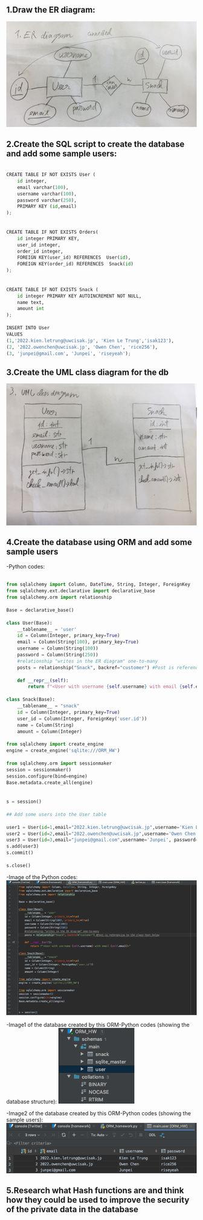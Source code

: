 ## 1.Draw the ER diagram:
![](https://github.com/BrightChanges/Unit-3/blob/main/IMG_4730.jpg)

## 2.Create the SQL script to create the database and add some sample users:

```.py

CREATE TABLE IF NOT EXISTS User (
	id integer,
	email varchar(100),
	username varchar(100),
	password varchar(250),
    PRIMARY KEY (id,email)
);


CREATE TABLE IF NOT EXISTS Orders(
    id integer PRIMARY KEY,
    user_id integer,
    order_id integer,
    FOREIGN KEY(user_id) REFERENCES  User(id),
    FOREIGN KEY(order_id) REFERENCES  Snack(id)
);


CREATE TABLE IF NOT EXISTS Snack (
	id integer PRIMARY KEY AUTOINCREMENT NOT NULL,
	name text,
	amount int
);

INSERT INTO User
VALUES
(1,'2022.kien.letrung@uwcisak.jp', 'Kien Le Trung','isak123'),
(2, '2022.owenchen@uwcisak.jp', 'Owen Chen', 'rice256'),
(3, 'junpei@gmail.com', 'Junpei', 'riseyeah');


```

## 3.Create the UML class diagram for the db
![](https://github.com/BrightChanges/Unit-3/blob/main/IMG_4731.jpg)


## 4.Create the database using ORM and add some sample users

-Python codes:

```.py

from sqlalchemy import Column, DateTime, String, Integer, ForeignKey
from sqlalchemy.ext.declarative import declarative_base
from sqlalchemy.orm import relationship

Base = declarative_base()

class User(Base):
    __tablename__ = 'user'
    id = Column(Integer, primary_key=True)
    email = Column(String(100), primary_key=True)
    username = Column(String(100))
    password = Column(String(250))
    #relationship "writes in the ER diagram" one-to-many
    posts = relationship("Snack", backref="customer") #Post is referencing to the class Post below

    def __repr__(self):
        return f"<User with username {self.username} with email {self.email}>"

class Snack(Base):
    __tablename__ = "snack"
    id = Column(Integer, primary_key=True)
    user_id = Column(Integer, ForeignKey('user.id'))
    name = Column(String)
    amount = Column(Integer)

from sqlalchemy import create_engine
engine = create_engine('sqlite:///ORM_HW')

from sqlalchemy.orm import sessionmaker
session = sessionmaker()
session.configure(bind=engine)
Base.metadata.create_all(engine)


s = session()

## Add some users into the User table

user1 = User(id=1,email="2022.kien.letrung@uwcisak.jp",username='Kien Le Trung', password='isak123')
user2 = User(id=2,email="2022.owenchen@uwcisak.jp",username='Owen Chen', password='rice256')
user3 = User(id=3,email="junpei@gmail.com",username='Junpei', password='riseyeah')
s.add(user3)
s.commit()

s.close()

```
-Image of the Python codes:
![](https://github.com/BrightChanges/Unit-3/blob/main/Screen%20Shot%200003-02-11%20at%201.47.28%20PM.png)

-Image1 of the database created by this ORM-Python codes (showing the database structure):
![](https://github.com/BrightChanges/Unit-3/blob/main/Screen%20Shot%200003-02-11%20at%201.47.52%20PM.png)

-Image2 of the database created by this ORM-Python codes (showing the sample users):
![](https://github.com/BrightChanges/Unit-3/blob/main/Screen%20Shot%200003-02-11%20at%201.48.08%20PM.png)

## 5.Research what Hash functions are and think how they could be used to improve the security of the private data in the database



